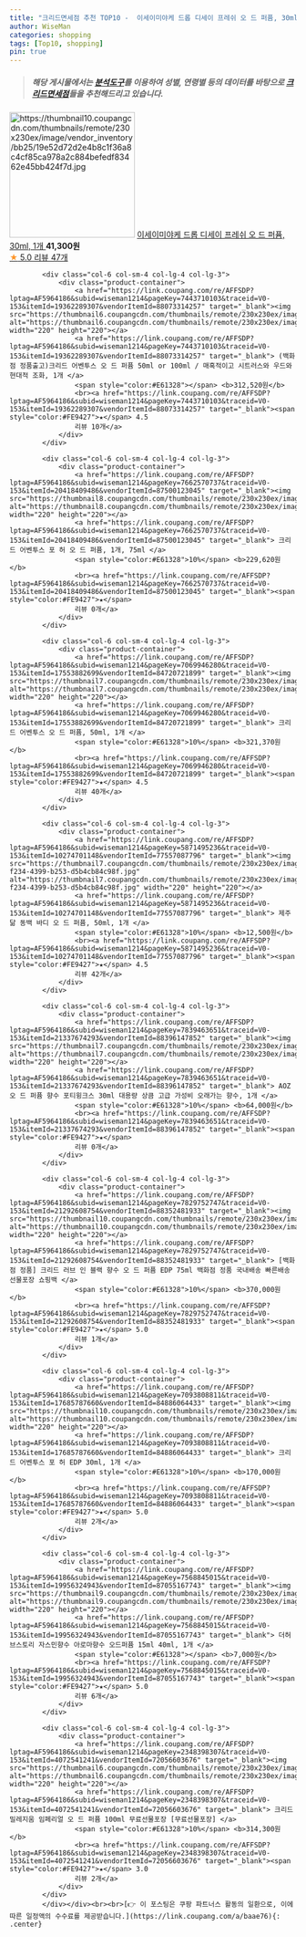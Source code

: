 ```yaml
---
title: "크리드면세점 추천 TOP10 -  이세이미야케 드롭 디세이 프레쉬 오 드 퍼퓸, 30ml, 1개 "
author: WiseMan
categories: shopping
tags: [Top10, shopping]
pin: true
---
```


> ##### 해당 게시물에서는 [**분석도구**](https://itemscout.io/)를 이용하여 **성별**, **연령별** 등의 데이터를 바탕으로 [**크리드면세점**](https://link.coupang.com/a/baae76)들을 추천해드리고 있습니다.
<div class="container"><div class="row">
            <div class="col-6 col-sm-4 col-lg-4 col-lg-3">
                <div class="product-container">
                    <a href="https://link.coupang.com/re/AFFSDP?lptag=AF5964186&subid=wiseman1214&pageKey=7098785149&traceid=V0-153&itemId=17714242119&vendorItemId=87827976039" target="_blank"><img src="https://thumbnail10.coupangcdn.com/thumbnails/remote/230x230ex/image/vendor_inventory/bb25/19e52d72d2e4b8c1f36a8c4cf85ca978a2c884befedf83462e45bb424f7d.jpg" alt="https://thumbnail10.coupangcdn.com/thumbnails/remote/230x230ex/image/vendor_inventory/bb25/19e52d72d2e4b8c1f36a8c4cf85ca978a2c884befedf83462e45bb424f7d.jpg" width="220" height="220"></a>
                    <a href="https://link.coupang.com/re/AFFSDP?lptag=AF5964186&subid=wiseman1214&pageKey=7098785149&traceid=V0-153&itemId=17714242119&vendorItemId=87827976039" target="_blank"> 이세이미야케 드롭 디세이 프레쉬 오 드 퍼퓸, 30ml, 1개 </a>
                    <span style="color:#E61328"></span> <b>41,300원</b>
                    <br><a href="https://link.coupang.com/re/AFFSDP?lptag=AF5964186&subid=wiseman1214&pageKey=7098785149&traceid=V0-153&itemId=17714242119&vendorItemId=87827976039" target="_blank"><span style="color:#FE9427">★</span> 5.0
                    리뷰 47개</a>
                </div>
            </div>
            
            <div class="col-6 col-sm-4 col-lg-4 col-lg-3">
                <div class="product-container">
                    <a href="https://link.coupang.com/re/AFFSDP?lptag=AF5964186&subid=wiseman1214&pageKey=7443710103&traceid=V0-153&itemId=19362289307&vendorItemId=88073314257" target="_blank"><img src="https://thumbnail6.coupangcdn.com/thumbnails/remote/230x230ex/image/vendor_inventory/ed66/e6faad428ff99c6bd112ca6af259c6af357cfc92f1d5138d3afd1fcbeffa.png" alt="https://thumbnail6.coupangcdn.com/thumbnails/remote/230x230ex/image/vendor_inventory/ed66/e6faad428ff99c6bd112ca6af259c6af357cfc92f1d5138d3afd1fcbeffa.png" width="220" height="220"></a>
                    <a href="https://link.coupang.com/re/AFFSDP?lptag=AF5964186&subid=wiseman1214&pageKey=7443710103&traceid=V0-153&itemId=19362289307&vendorItemId=88073314257" target="_blank"> (백화점 정품출고)크리드 어벤투스 오 드 퍼퓸 50ml or 100ml / 매혹적이고 시트러스와 우드와 현대적 조화, 1개 </a>
                    <span style="color:#E61328"></span> <b>312,520원</b>
                    <br><a href="https://link.coupang.com/re/AFFSDP?lptag=AF5964186&subid=wiseman1214&pageKey=7443710103&traceid=V0-153&itemId=19362289307&vendorItemId=88073314257" target="_blank"><span style="color:#FE9427">★</span> 4.5
                    리뷰 10개</a>
                </div>
            </div>
            
            <div class="col-6 col-sm-4 col-lg-4 col-lg-3">
                <div class="product-container">
                    <a href="https://link.coupang.com/re/AFFSDP?lptag=AF5964186&subid=wiseman1214&pageKey=7662570737&traceid=V0-153&itemId=20418409486&vendorItemId=87500123045" target="_blank"><img src="https://thumbnail8.coupangcdn.com/thumbnails/remote/230x230ex/image/vendor_inventory/8680/f7f29b31b8e208a46d801799c5866fda9f19c9db52ef3d50207a246c19a6.JPG" alt="https://thumbnail8.coupangcdn.com/thumbnails/remote/230x230ex/image/vendor_inventory/8680/f7f29b31b8e208a46d801799c5866fda9f19c9db52ef3d50207a246c19a6.JPG" width="220" height="220"></a>
                    <a href="https://link.coupang.com/re/AFFSDP?lptag=AF5964186&subid=wiseman1214&pageKey=7662570737&traceid=V0-153&itemId=20418409486&vendorItemId=87500123045" target="_blank"> 크리드 어벤투스 포 허 오 드 퍼퓸, 1개, 75ml </a>
                    <span style="color:#E61328">10%</span> <b>229,620원</b>
                    <br><a href="https://link.coupang.com/re/AFFSDP?lptag=AF5964186&subid=wiseman1214&pageKey=7662570737&traceid=V0-153&itemId=20418409486&vendorItemId=87500123045" target="_blank"><span style="color:#FE9427">★</span> 
                    리뷰 0개</a>
                </div>
            </div>
            
            <div class="col-6 col-sm-4 col-lg-4 col-lg-3">
                <div class="product-container">
                    <a href="https://link.coupang.com/re/AFFSDP?lptag=AF5964186&subid=wiseman1214&pageKey=7069946280&traceid=V0-153&itemId=17553882699&vendorItemId=84720721899" target="_blank"><img src="https://thumbnail7.coupangcdn.com/thumbnails/remote/230x230ex/image/vendor_inventory/c387/c542144c5223db9cb4f05d00d479f743538d72a3aef26ddb639bb7153cb7.jpg" alt="https://thumbnail7.coupangcdn.com/thumbnails/remote/230x230ex/image/vendor_inventory/c387/c542144c5223db9cb4f05d00d479f743538d72a3aef26ddb639bb7153cb7.jpg" width="220" height="220"></a>
                    <a href="https://link.coupang.com/re/AFFSDP?lptag=AF5964186&subid=wiseman1214&pageKey=7069946280&traceid=V0-153&itemId=17553882699&vendorItemId=84720721899" target="_blank"> 크리드 어벤투스 오 드 퍼퓸, 50ml, 1개 </a>
                    <span style="color:#E61328">10%</span> <b>321,370원</b>
                    <br><a href="https://link.coupang.com/re/AFFSDP?lptag=AF5964186&subid=wiseman1214&pageKey=7069946280&traceid=V0-153&itemId=17553882699&vendorItemId=84720721899" target="_blank"><span style="color:#FE9427">★</span> 4.5
                    리뷰 40개</a>
                </div>
            </div>
            
            <div class="col-6 col-sm-4 col-lg-4 col-lg-3">
                <div class="product-container">
                    <a href="https://link.coupang.com/re/AFFSDP?lptag=AF5964186&subid=wiseman1214&pageKey=5871495236&traceid=V0-153&itemId=10274701148&vendorItemId=77557087796" target="_blank"><img src="https://thumbnail7.coupangcdn.com/thumbnails/remote/230x230ex/image/retail/images/2021/07/19/14/3/02dc2d76-f234-4399-b253-d5b4cb84c98f.jpg" alt="https://thumbnail7.coupangcdn.com/thumbnails/remote/230x230ex/image/retail/images/2021/07/19/14/3/02dc2d76-f234-4399-b253-d5b4cb84c98f.jpg" width="220" height="220"></a>
                    <a href="https://link.coupang.com/re/AFFSDP?lptag=AF5964186&subid=wiseman1214&pageKey=5871495236&traceid=V0-153&itemId=10274701148&vendorItemId=77557087796" target="_blank"> 제주닮 동백 바디 오 드 퍼퓸, 50ml, 1개 </a>
                    <span style="color:#E61328">10%</span> <b>12,500원</b>
                    <br><a href="https://link.coupang.com/re/AFFSDP?lptag=AF5964186&subid=wiseman1214&pageKey=5871495236&traceid=V0-153&itemId=10274701148&vendorItemId=77557087796" target="_blank"><span style="color:#FE9427">★</span> 4.5
                    리뷰 42개</a>
                </div>
            </div>
            
            <div class="col-6 col-sm-4 col-lg-4 col-lg-3">
                <div class="product-container">
                    <a href="https://link.coupang.com/re/AFFSDP?lptag=AF5964186&subid=wiseman1214&pageKey=7839463651&traceid=V0-153&itemId=21337674293&vendorItemId=88396147852" target="_blank"><img src="https://thumbnail7.coupangcdn.com/thumbnails/remote/230x230ex/image/vendor_inventory/35bb/486477629628f44dc8cc7b299ff2e162d5c8aec42fba4de7afd50c1343a1.png" alt="https://thumbnail7.coupangcdn.com/thumbnails/remote/230x230ex/image/vendor_inventory/35bb/486477629628f44dc8cc7b299ff2e162d5c8aec42fba4de7afd50c1343a1.png" width="220" height="220"></a>
                    <a href="https://link.coupang.com/re/AFFSDP?lptag=AF5964186&subid=wiseman1214&pageKey=7839463651&traceid=V0-153&itemId=21337674293&vendorItemId=88396147852" target="_blank"> AOZ 오 드 퍼퓸 향수 포티윙크스 30ml 대용량 상큼 고급 가성비 오래가는 향수, 1개 </a>
                    <span style="color:#E61328">10%</span> <b>64,000원</b>
                    <br><a href="https://link.coupang.com/re/AFFSDP?lptag=AF5964186&subid=wiseman1214&pageKey=7839463651&traceid=V0-153&itemId=21337674293&vendorItemId=88396147852" target="_blank"><span style="color:#FE9427">★</span> 
                    리뷰 0개</a>
                </div>
            </div>
            
            <div class="col-6 col-sm-4 col-lg-4 col-lg-3">
                <div class="product-container">
                    <a href="https://link.coupang.com/re/AFFSDP?lptag=AF5964186&subid=wiseman1214&pageKey=7829752747&traceid=V0-153&itemId=21292608754&vendorItemId=88352481933" target="_blank"><img src="https://thumbnail10.coupangcdn.com/thumbnails/remote/230x230ex/image/vendor_inventory/0031/ee80d414483c0eb9dc24e49d537c1d0fb6a04968ceda61707c7f453ebe41.jpg" alt="https://thumbnail10.coupangcdn.com/thumbnails/remote/230x230ex/image/vendor_inventory/0031/ee80d414483c0eb9dc24e49d537c1d0fb6a04968ceda61707c7f453ebe41.jpg" width="220" height="220"></a>
                    <a href="https://link.coupang.com/re/AFFSDP?lptag=AF5964186&subid=wiseman1214&pageKey=7829752747&traceid=V0-153&itemId=21292608754&vendorItemId=88352481933" target="_blank"> [백화점 정품] 크리드 러브 인 블랙 향수 오 드 퍼퓸 EDP 75ml 백화점 정품 국내배송 빠른배송 선물포장 쇼핑백 </a>
                    <span style="color:#E61328">10%</span> <b>370,000원</b>
                    <br><a href="https://link.coupang.com/re/AFFSDP?lptag=AF5964186&subid=wiseman1214&pageKey=7829752747&traceid=V0-153&itemId=21292608754&vendorItemId=88352481933" target="_blank"><span style="color:#FE9427">★</span> 5.0
                    리뷰 1개</a>
                </div>
            </div>
            
            <div class="col-6 col-sm-4 col-lg-4 col-lg-3">
                <div class="product-container">
                    <a href="https://link.coupang.com/re/AFFSDP?lptag=AF5964186&subid=wiseman1214&pageKey=7093808811&traceid=V0-153&itemId=17685787660&vendorItemId=84886064433" target="_blank"><img src="https://thumbnail10.coupangcdn.com/thumbnails/remote/230x230ex/image/vendor_inventory/49ad/b62a33643d87d6ae29e2d4182dd4a34a48a1b7ab58929d09a2b090cbf8bf.jpg" alt="https://thumbnail10.coupangcdn.com/thumbnails/remote/230x230ex/image/vendor_inventory/49ad/b62a33643d87d6ae29e2d4182dd4a34a48a1b7ab58929d09a2b090cbf8bf.jpg" width="220" height="220"></a>
                    <a href="https://link.coupang.com/re/AFFSDP?lptag=AF5964186&subid=wiseman1214&pageKey=7093808811&traceid=V0-153&itemId=17685787660&vendorItemId=84886064433" target="_blank"> 크리드 어벤투스 포 허 EDP 30ml, 1개 </a>
                    <span style="color:#E61328">10%</span> <b>170,000원</b>
                    <br><a href="https://link.coupang.com/re/AFFSDP?lptag=AF5964186&subid=wiseman1214&pageKey=7093808811&traceid=V0-153&itemId=17685787660&vendorItemId=84886064433" target="_blank"><span style="color:#FE9427">★</span> 5.0
                    리뷰 2개</a>
                </div>
            </div>
            
            <div class="col-6 col-sm-4 col-lg-4 col-lg-3">
                <div class="product-container">
                    <a href="https://link.coupang.com/re/AFFSDP?lptag=AF5964186&subid=wiseman1214&pageKey=7568845015&traceid=V0-153&itemId=19956324943&vendorItemId=87055167743" target="_blank"><img src="https://thumbnail9.coupangcdn.com/thumbnails/remote/230x230ex/image/vendor_inventory/e036/81b92ca9ba6e34e4fcaf04e5343cc724bced6e0a483fcb704f9af2948af9.jpg" alt="https://thumbnail9.coupangcdn.com/thumbnails/remote/230x230ex/image/vendor_inventory/e036/81b92ca9ba6e34e4fcaf04e5343cc724bced6e0a483fcb704f9af2948af9.jpg" width="220" height="220"></a>
                    <a href="https://link.coupang.com/re/AFFSDP?lptag=AF5964186&subid=wiseman1214&pageKey=7568845015&traceid=V0-153&itemId=19956324943&vendorItemId=87055167743" target="_blank"> 더허브스토리 자스민향수 아로마향수 오드퍼퓸 15ml 40ml, 1개 </a>
                    <span style="color:#E61328"></span> <b>7,000원</b>
                    <br><a href="https://link.coupang.com/re/AFFSDP?lptag=AF5964186&subid=wiseman1214&pageKey=7568845015&traceid=V0-153&itemId=19956324943&vendorItemId=87055167743" target="_blank"><span style="color:#FE9427">★</span> 5.0
                    리뷰 6개</a>
                </div>
            </div>
            
            <div class="col-6 col-sm-4 col-lg-4 col-lg-3">
                <div class="product-container">
                    <a href="https://link.coupang.com/re/AFFSDP?lptag=AF5964186&subid=wiseman1214&pageKey=2348398307&traceid=V0-153&itemId=4072541241&vendorItemId=72056603676" target="_blank"><img src="https://thumbnail6.coupangcdn.com/thumbnails/remote/230x230ex/image/vendor_inventory/f54d/84b9d283f86ca45fe80e56f1cfadc3a5a39b78c9d1b3f7361b5e71ce48ca.jpg" alt="https://thumbnail6.coupangcdn.com/thumbnails/remote/230x230ex/image/vendor_inventory/f54d/84b9d283f86ca45fe80e56f1cfadc3a5a39b78c9d1b3f7361b5e71ce48ca.jpg" width="220" height="220"></a>
                    <a href="https://link.coupang.com/re/AFFSDP?lptag=AF5964186&subid=wiseman1214&pageKey=2348398307&traceid=V0-153&itemId=4072541241&vendorItemId=72056603676" target="_blank"> 크리드 밀레지움 임페리얼 오 드 퍼퓸 100ml 무료선물포장 [무료선물포장] </a>
                    <span style="color:#E61328">10%</span> <b>314,300원</b>
                    <br><a href="https://link.coupang.com/re/AFFSDP?lptag=AF5964186&subid=wiseman1214&pageKey=2348398307&traceid=V0-153&itemId=4072541241&vendorItemId=72056603676" target="_blank"><span style="color:#FE9427">★</span> 3.0
                    리뷰 2개</a>
                </div>
            </div>
            </div></div><br><br>[👉 이 포스팅은 쿠팡 파트너스 활동의 일환으로, 이에 따른 일정액의 수수료를 제공받습니다.](https://link.coupang.com/a/baae76){: .center}